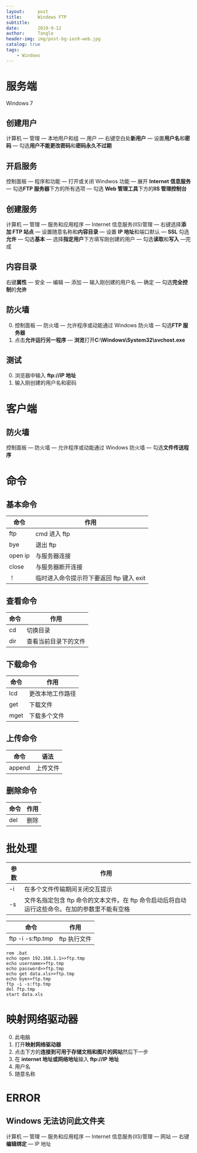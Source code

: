 ```yaml
---
layout:     post
title:      Windows FTP
subtitle:   
date:       2019-9-12
author:     Tangle
header-img: img/post-bg-ios9-web.jpg
catalog: true
tags:
    - Windows
---
```


# 服务端

Windows 7

## 创建用户

计算机 — 管理 — 本地用户和组 — 用户 — 右键空白处**新用户** — 设置**用户名**和**密码** — 勾选**用户不能更改密码**和**密码永久不过期**

## 开启服务

控制面板 — 程序和功能 — 打开或关闭 Windwos 功能 — 展开 **Internet 信息服务** — 勾选**FTP 服务器**下方的所有选项 — 勾选 **Web 管理工具**下方的**IIS 管理控制台**

## 创建服务

计算机 — 管理 — 服务和应用程序 — Internet 信息服务(IIS)管理 — 右键选择**添加 FTP 站点** — 设置随意名称和**内容目录** — 设置 **IP 地址**和端口默认 — **SSL** 勾选**允许** — 勾选**基本** — 选择**指定用户**下方填写刚创建的用户 — 勾选**读取**和**写入** —完成

## 内容目录

右键**属性** — 安全 — 编辑 — 添加 — 输入刚创建的用户名 — 确定 — 勾选**完全控制**的**允许**

## 防火墙

0. 控制面板 — 防火墙 — 允许程序或动能通过 Windows 防火墙 — 勾选**FTP 服务器**
1. 点击**允许运行另一程序** — **浏览**打开**C:\Windows\System32\svchost.exe**

## 测试

0. 浏览器中输入 **ftp://IP 地址**
1. 输入刚创建的用户名和密码

# 客户端


## 防火墙

控制面板 — 防火墙 — 允许程序或动能通过 Windows 防火墙 — 勾选**文件传送程序**

# 命令

## 基本命令

| 命令    | 作用                                     |
| ------- | ---------------------------------------- |
| ftp     | cmd 进入 ftp                             |
| bye     | 退出 ftp                                 |
| open ip | 与服务器连接                             |
| close   | 与服务器断开连接                         |
| ！      | 临时进入命令提示符下要返回 ftp 键入 exit |

## 查看命令

| 命令 | 作用                 |
| ---- | -------------------- |
| cd   | 切换目录             |
| dir  | 查看当前目录下的文件 |

## 下载命令

| 命令 | 作用             |
| ---- | ---------------- |
| lcd  | 更改本地工作路径 |
| get  | 下载文件         |
| mget | 下载多个文件     |

## 上传命令

| 命令   | 语法     |
| ------ | -------- |
| append | 上传文件 |

## 删除命令

| 命令 | 作用 |
| ---- | ---- |
| del  | 删除 |

# 批处理

| 参数 | 作用                                                         |
| ---- | ------------------------------------------------------------ |
| -i   | 在多个文件传输期间关闭交互提示                               |
| -s   | 文件名指定包含 ftp 命令的文本文件。在 ftp 命令启动后将自动运行这些命令。在加的参数里不能有空格 |

| 命令              | 作用         |
| ----------------- | ------------ |
| ftp -i -s:ftp.tmp | ftp 执行文件 |

```
rem .bat
echo open 192.168.1.1>>ftp.tmp
echo username>>ftp.tmp
echo password>>ftp.tmp
echo get data.xls>>ftp.tmp
echo bye>>ftp.tmp
ftp -i -s:ftp.tmp
del ftp.tmp
start data.xls
```

# 映射网络驱动器

0. 此电脑
0. 打开**映射网络驱动器**
1. 点击下方的**连接到可用于存储文档和图片的网站**然后下一步
3. 在 **internet 地址或网络地址**输入 **ftp://IP 地址**
4. 用户名
5. 随意名称

# ERROR

## Windows 无法访问此文件夹

计算机 — 管理 — 服务和应用程序 — Internet 信息服务(IIS)管理 — 网站 — 右键**编辑绑定** — IP 地址
